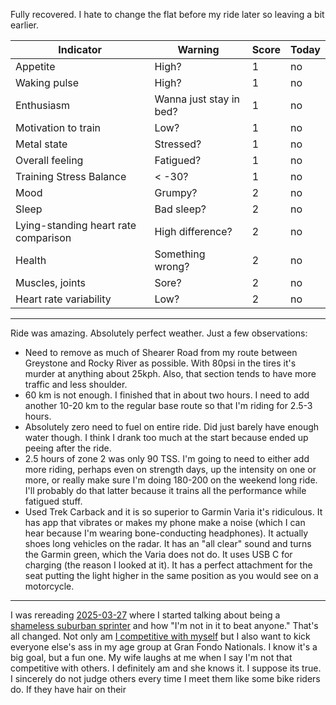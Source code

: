 Fully recovered. I hate to change the flat before my ride later so leaving a bit earlier.

| Indicator                            | Warning                 | Score | Today |
| ------------------------------------ | ----------------------- | ----- | ----- |
| Appetite                             | High?                   | 1     | no    |
| Waking pulse                         | High?                   | 1     | no    |
| Enthusiasm                           | Wanna just stay in bed? | 1     | no    |
| Motivation to train                  | Low?                    | 1     | no    |
| Metal state                          | Stressed?               | 1     | no    |
| Overall feeling                      | Fatigued?               | 1     | no    |
| Training Stress Balance              | < -30?                  | 1     | no    |
| Mood                                 | Grumpy?                 | 2     | no    |
| Sleep                                | Bad sleep?              | 2     | no    |
| Lying-standing heart rate comparison | High difference?        | 2     | no    |
| Health                               | Something wrong?        | 2     | no    |
| Muscles, joints                      | Sore?                   | 2     | no    |
| Heart rate variability               | Low?                    | 2     | no    |

----

Ride was amazing. Absolutely perfect weather. Just a few observations:

- Need to remove as much of Shearer Road from my route between Greystone and Rocky River as possible. With 80psi in the tires it's murder at anything about 25kph. Also, that section tends to have more traffic and less shoulder.
- 60 km is not enough. I finished that in about two hours. I need to add another 10-20 km to the regular base route so that I'm riding for 2.5-3 hours.
- Absolutely zero need to fuel on entire ride. Did just barely have enough water though. I think I drank too much at the start because ended up peeing after the ride.
- 2.5 hours of zone 2 was only 90 TSS. I'm going to need to either add more riding, perhaps even on strength days, up the intensity on one or more, or really make sure I'm doing 180-200 on the weekend long ride. I'll probably do that latter because it trains all the performance while fatigued stuff.
- Used Trek Carback and it is so superior to Garmin Varia it's ridiculous. It has app that vibrates or makes my phone make a noise (which I can hear because I'm wearing bone-conducting headphones). It actually shoes long vehicles on the radar. It has an "all clear" sound and turns the Garmin green, which the Varia does not do. It uses USB C for charging (the reason I looked at it). It has a perfect attachment for the seat putting the light higher in the same position as you would see on a motorcycle.

----

I was rereading [2025-03-27](2025-03-27.md) where I started talking about being a  [shameless suburban sprinter](../Cycling/Shameless%20suburban%20sprinter%20(not%20anymore).md) and how "I'm not in it to beat anyone." That's all changed. Not only am [I competitive with myself](../Cycling/I%20actually%20am%20competitive—with%20myself.md) but I also want to kick everyone else's ass in my age group at Gran Fondo Nationals. I know it's a big goal, but a fun one. My wife laughs at me when I say I'm not that competitive with others. I definitely am and she knows it. I suppose its true. I sincerely do not judge others every time I meet them like some bike riders do. If they have hair on their 